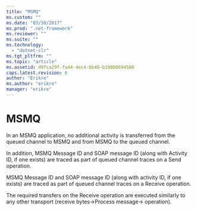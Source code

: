 ```yaml
---
title: "MSMQ"
ms.custom: ""
ms.date: "03/30/2017"
ms.prod: ".net-framework"
ms.reviewer: ""
ms.suite: ""
ms.technology: 
  - "dotnet-clr"
ms.tgt_pltfrm: ""
ms.topic: "article"
ms.assetid: d9fca29f-fa44-4ec4-bb48-b10800694500
caps.latest.revision: 6
author: "Erikre"
ms.author: "erikre"
manager: "erikre"
---
```

# MSMQ
In an MSMQ application, no additional activity is transferred from the queued channel to MSMQ and from MSMQ to the queued channel.  
  
 In addition, MSMQ Message ID and SOAP message ID (along with Activity ID, if one exists) are traced as part of queued channel traces on a Send operation.  
  
 MSMQ Message ID and SOAP message ID (along with activity ID, if one exists) are traced as part of queued channel traces on a Receive operation.  
  
 The required transfers on the Receive operation are executed similarly to any other transport (receive bytes->Process message-> operation).
